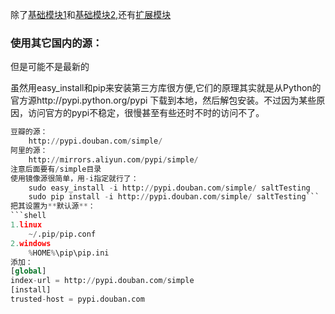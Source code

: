 除了[基础模块1](func&moduler.md)和[基础模块2](http://www.jb51.net/article/57656.htm),还有[扩展模块](http://blog.csdn.net/lcyangcss/article/details/7249961)<br>

### 使用其它国内的源：
但是可能不是最新的

虽然用easy_install和pip来安装第三方库很方便,它们的原理其实就是从Python的官方源http://pypi.python.org/pypi 下载到本地，然后解包安装。不过因为某些原因，访问官方的pypi不稳定，很慢甚至有些还时不时的访问不了。 
```python
豆瓣的源：
    http://pypi.douban.com/simple/
阿里的源：
    http://mirrors.aliyun.com/pypi/simple/
注意后面要有/simple目录
使用镜像源很简单，用-i指定就行了： 
    sudo easy_install -i http://pypi.douban.com/simple/ saltTesting 
    sudo pip install -i http://pypi.douban.com/simple/ saltTesting```
把其设置为**默认源**：
```shell
1.linux 
    ~/.pip/pip.conf 
2.windows 
    %HOME%\pip\pip.ini 
添加：
[global] 
index-url = http://pypi.douban.com/simple
[install]
trusted-host = pypi.douban.com
```
